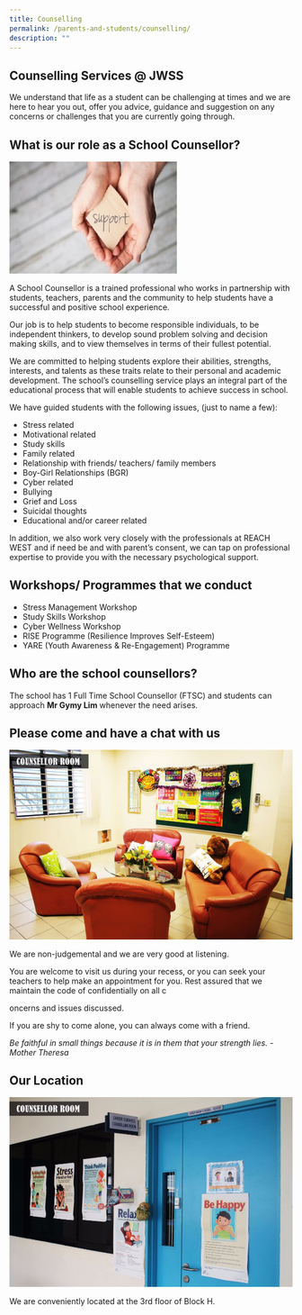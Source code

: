 ```yaml
---
title: Counselling
permalink: /parents-and-students/counselling/
description: ""
---
```


## Counselling Services @ JWSS

  
We understand that life as a student can be challenging at times and we are here to hear you out, offer you advice, guidance and suggestion on any concerns or challenges that you are currently going through.  
  

## What is our role as a School Counsellor?


![Support1.jpg](/images/Support1.jpg)

A School Counsellor is a trained professional who works in partnership with students, teachers, parents and the community to help students have a successful and positive school experience.

Our job is to help students to become responsible individuals, to be independent thinkers, to develop sound problem solving and decision making skills, and to view themselves in terms of their fullest potential.

We are committed to helping students explore their abilities, strengths, interests, and talents as these traits relate to their personal and academic development. The school’s counselling service plays an integral part of the educational process that will enable students to achieve success in school.

We have guided students with the following issues, (just to name a few):  

*   Stress related
*   Motivational related
*   Study skills
*   Family related
*   Relationship with friends/ teachers/ family members
*   Boy-Girl Relationships (BGR)
*   Cyber related
*   Bullying
*   Grief and Loss
*   Suicidal thoughts
*   Educational and/or career related

In addition, we also work very closely with the professionals at REACH WEST and if need be and with parent’s consent, we can tap on professional expertise to provide you with the necessary psychological support.

## Workshops/ Programmes that we conduct

  

*   Stress Management Workshop
*   Study Skills Workshop
*   Cyber Wellness Workshop
*   RISE Programme (Resilience Improves Self-Esteem)
*   YARE (Youth Awareness & Re-Engagement) Programme

## Who are the school counsellors?


  
The school has 1 Full Time School Counsellor (FTSC) and students can approach **Mr Gymy Lim** whenever the need arises.  
  

## Please come and have a chat with us


![new1.jpg](/images/new1.jpg)  
  
  
We are non-judgemental and we are very good at listening.  
  

You are welcome to visit us during your recess, or you can seek your teachers to help make an appointment for you. Rest assured that we maintain the code of confidentially on all c

oncerns and issues discussed.

If you are shy to come alone, you can always come with a friend.

_Be faithful in small things because it is in them that your strength lies. - Mother Theresa_

## Our Location
![new2.jpg](/images/new2.jpg)  

We are conveniently located at the 3rd floor of Block H.